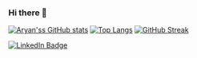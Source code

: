 ### Hi there 👋


[![Aryan'ss GitHub stats](https://github-readme-stats.vercel.app/api?username=Aryansharma28)](https://github.com/Aryansharma28/github-readme-stats)
[![Top Langs](https://github-readme-stats.vercel.app/api/top-langs/?username=Aryansharma28&layout=compact)](https://github.com/Aryansharma28/github-readme-stats)
[![GitHub Streak](https://streak-stats.demolab.com/?user=Aryansharma28)](https://git.io/streak-stats)

<div id="badges">
  <a href="https://www.linkedin.com/in/aryan-sharma-480b61220/">
    <img src="https://img.shields.io/badge/LinkedIn-blue?style=for-the-badge&logo=linkedin&logoColor=white" alt="LinkedIn Badge"/>
</div>
  


